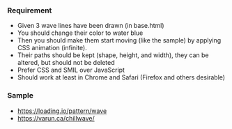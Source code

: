 ### Requirement
* Given 3 wave lines have been drawn (in base.html)
* You should change their color to water blue
* Then you should make them start moving (like the sample) by applying CSS animation (infinite). 
* Their paths should be kept (shape, height, and width), they can be altered, but should not be deleted
* Prefer CSS and SMIL over JavaScript
* Should work at least in Chrome and Safari (Firefox and others desirable)

### Sample
* https://loading.io/pattern/wave
* https://varun.ca/chillwave/